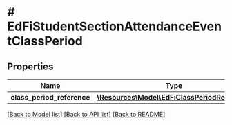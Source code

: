 # # EdFiStudentSectionAttendanceEventClassPeriod

## Properties

Name | Type | Description | Notes
------------ | ------------- | ------------- | -------------
**class_period_reference** | [**\Resources\Model\EdFiClassPeriodReference**](EdFiClassPeriodReference.md) |  |

[[Back to Model list]](../../README.md#models) [[Back to API list]](../../README.md#endpoints) [[Back to README]](../../README.md)
